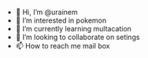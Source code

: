 - 👋 Hi, I’m @urainem
- 👀 I’m interested in pokemon
- 🌱 I’m currently learning multacation
- 💞️ I’m looking to collaborate on setings
- 📫 How to reach me mail box 

<!---
urainem/urainem is a ✨ special ✨ repository because its `README.md` (this file) appears on your GitHub profile.
 ok
ok
